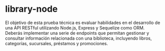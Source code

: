 # library-node
El objetivo de esta prueba técnica es evaluar habilidades en el desarrollo de una API RESTful utilizando Node.js, Express y Sequelize como ORM. Deberás implementar una serie de endpoints que permitan gestionar y consultar información relacionada con una biblioteca, incluyendo libros, categorías, sucursales, préstamos y promociones.
